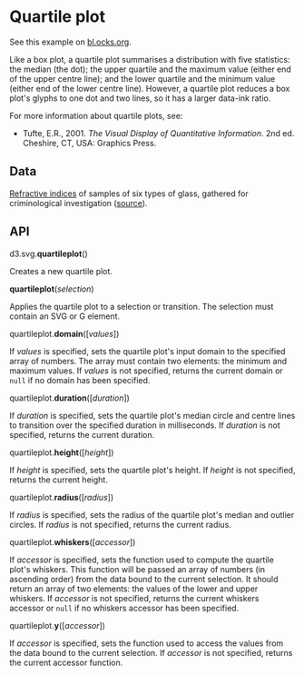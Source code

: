 Quartile plot
=============
See this example on [bl.ocks.org](http://bl.ocks.org/iaindillingham/5068071).

Like a box plot, a quartile plot summarises a distribution with five statistics: the median (the dot); the upper quartile and the maximum value (either end of the upper centre line); and the lower quartile and the minimum value (either end of the lower centre line). However, a quartile plot reduces a box plot's glyphs to one dot and two lines, so it has a larger data-ink ratio.

For more information about quartile plots, see:

* Tufte, E.R., 2001. <em>The Visual Display of Quantitative Information</em>. 2nd ed. Cheshire, CT, USA: Graphics Press.

Data
----
[Refractive indices](http://en.wikipedia.org/wiki/Refractive_index) of samples of six types of glass, gathered for criminological investigation ([source](http://archive.ics.uci.edu/ml/machine-learning-databases/glass/)).

API
---
d3.svg.<strong>quartileplot</strong>()

Creates a new quartile plot.

<strong>quartileplot</strong>(<em>selection</em>)

Applies the quartile plot to a selection or transition. The selection must contain an SVG or G element.

quartileplot.<strong>domain</strong>([<em>values</em>])

If <em>values</em> is specified, sets the quartile plot's input domain to the specified array of numbers. The array must contain two elements: the minimum and maximum values. If <em>values</em> is not specified, returns the current domain or `null` if no domain has been specified.

quartileplot.<strong>duration</strong>([<em>duration</em>])

If <em>duration</em> is specified, sets the quartile plot's median circle and centre lines to transition over the specified duration in milliseconds. If <em>duration</em> is not specified, returns the current duration.

quartileplot.<strong>height</strong>([<em>height</em>])

If <em>height</em> is specified, sets the quartile plot's height. If <em>height</em> is not specified, returns the current height.

quartileplot.<strong>radius</strong>([<em>radius</em>])

If <em>radius</em> is specified, sets the radius of the quartile plot's median and outlier circles. If <em>radius</em> is not specified, returns the current radius.

quartileplot.<strong>whiskers</strong>([<em>accessor</em>])

If <em>accessor</em> is specified, sets the function used to compute the quartile plot's whiskers. This function will be passed an array of numbers (in ascending order) from the data bound to the current selection. It should return an array of two elements: the values of the lower and upper whiskers. If <em>accessor</em> is not specified, returns the current whiskers accessor or `null` if no whiskers accessor has been specified.

quartileplot.<strong>y</strong>([<em>accessor</em>])

If <em>accessor</em> is specified, sets the function used to access the values from the data bound to the current selection. If <em>accessor</em> is not specified, returns the current accessor function.
